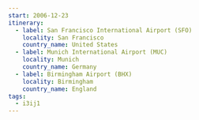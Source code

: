 ```yaml
---
start: 2006-12-23
itinerary:
  - label: San Francisco International Airport (SFO)
    locality: San Francisco
    country_name: United States
  - label: Munich International Airport (MUC)
    locality: Munich
    country_name: Germany
  - label: Birmingham Airport (BHX)
    locality: Birmingham
    country_name: England
tags:
  - i3ij1
---
```

